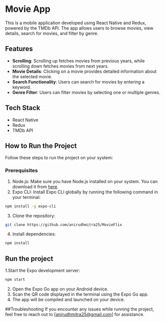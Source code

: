 # Movie App

This is a mobile application developed using React Native and Redux, powered by the TMDb API. The app allows users to browse movies, view details, search for movies, and filter by genre.

## Features

- **Scrolling**: Scrolling up fetches movies from previous years, while scrolling down fetches movies from next years.
- **Movie Details**: Clicking on a movie provides detailed information about the selected movie.
- **Search Functionality**: Users can search for movies by entering a keyword.
- **Genre Filter**: Users can filter movies by selecting one or multiple genres.

## Tech Stack

- React Native
- Redux
- TMDb API

## How to Run the Project

Follow these steps to run the project on your system:

### Prerequisites

1. Node.js: Make sure you have Node.js installed on your system. You can download it from [here](https://nodejs.org/).
2. Expo CLI: Install Expo CLI globally by running the following command in your terminal:
```bash
npm install -g expo-cli
```
3. Clone the repository:
```bash 
git clone https://github.com/anirudhmitra25/MovieFlix
```
4. Install dependencies:
```bash
npm install
```
## Run the project

1.Start the Expo development server:
```bash 
npm start
```
2. Open the Expo Go app on your Android device.
3. Scan the QR code displayed in the terminal using the Expo Go app.
4. The app will be compiled and launched on your device.

##Troubleshooting
If you encounter any issues while running the project, feel free to reach out to [anirudhmitra25@gmail.com] for assistance.
